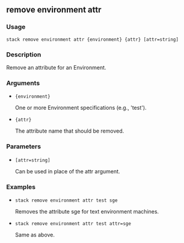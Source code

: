 ## remove environment attr

### Usage

`stack remove environment attr {environment} {attr} [attr=string]`

### Description

Remove an attribute for an Environment.

### Arguments

* `{environment}`

   One or more Environment specifications (e.g., 'test').

* `{attr}`

   The attribute name that should be removed.


### Parameters
* `[attr=string]`

   Can be used in place of the attr argument.

### Examples

* `stack remove environment attr test sge`

   Removes the attribute sge for text environment machines.

* `stack remove environment attr test attr=sge`

   Same as above.



